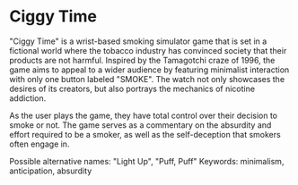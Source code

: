 # Ciggy Time

"Ciggy Time" is a wrist-based smoking simulator game that is set in a fictional world where the tobacco industry has convinced society that their products are not harmful. Inspired by the Tamagotchi craze of 1996, the game aims to appeal to a wider audience by featuring minimalist interaction with only one button labeled "SMOKE". The watch not only showcases the desires of its creators, but also portrays the mechanics of nicotine addiction.

As the user plays the game, they have total control over their decision to smoke or not. The game serves as a commentary on the absurdity and effort required to be a smoker, as well as the self-deception that smokers often engage in.

Possible alternative names: "Light Up", "Puff, Puff"
Keywords: minimalism, anticipation, absurdity